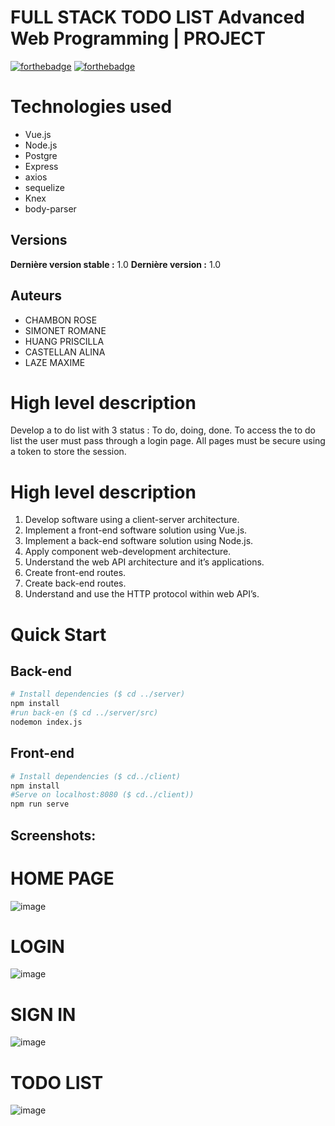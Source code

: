 # FULL STACK TODO LIST Advanced Web Programming | PROJECT 

[![forthebadge](http://forthebadge.com/images/badges/built-with-love.svg)](http://forthebadge.com)  [![forthebadge](https://forthebadge.com/images/badges/made-with-vue.svg)](http://forthebadge.com)


# Technologies used
* Vue.js
* Node.js
* Postgre
* Express
* axios
* sequelize
* Knex
* body-parser

## Versions
**Dernière version stable :** 1.0
**Dernière version :** 1.0


## Auteurs
- CHAMBON ROSE
- SIMONET ROMANE
- HUANG PRISCILLA
- CASTELLAN ALINA
- LAZE MAXIME

# High level description
Develop a to do list with 3 status : To do, doing, done.
To access the to do list the user must pass through a login page.
All pages must be secure using a token to store the session.

# High level description
1. Develop software using a client-server architecture.
2. Implement a front-end software solution using Vue.js.
3. Implement a back-end software solution using Node.js.
4. Apply component web-development architecture.
5. Understand the web API architecture and it’s applications.
6. Create front-end routes.
7. Create back-end routes.
8. Understand and use the HTTP protocol within web API’s.


# Quick Start
## Back-end
```bash
# Install dependencies ($ cd ../server)
npm install
#run back-en ($ cd ../server/src)
nodemon index.js
```
## Front-end
```bash
# Install dependencies ($ cd../client)
npm install
#Serve on localhost:8080 ($ cd../client))
npm run serve
```

## Screenshots: 
# HOME PAGE 
![image](https://user-images.githubusercontent.com/73166051/159783937-3332dbd3-409d-4a4c-bccb-89ca8ee906e5.png)
# LOGIN
![image](https://user-images.githubusercontent.com/73166051/159784091-645cb813-c436-4918-a32c-73a8b0fc17ad.png)
# SIGN IN
![image](https://user-images.githubusercontent.com/73166051/159784181-7804d84b-a9c0-4515-b808-cf98f0ed23e8.png)
# TODO LIST
![image](https://user-images.githubusercontent.com/73166051/159784471-ec256b37-a5e4-44f8-8697-8f85273c55ef.png)
